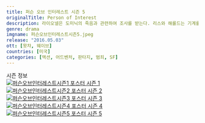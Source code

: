 ```yaml
---
title: 퍼슨 오브 인터레스트 시즌 5
originalTitle: Person of Interest
description: 라이오넬은 도미닉의 죽음과 관련하여 조사를 받는다. 리스와 해롤드는 기계를 구하려 하고 루트는 도주 중이다.
genre: drama
imgname: 퍼슨오브인터레스트시즌5.jpeg
release: "2016.05.03"
ott: [왓챠, 웨이브]
countries: [미국]
categories: [액션, 어드벤처, 판타지, 범죄, SF]
---
```


<div class="title bold">시즌 정보</div>

<div class="season-list">
<div class="item">
<a href="/drama/퍼슨오브인터레스트시즌1" >
<img src="/poster/퍼슨오브인터레스트시즌1.jpeg" alt="퍼슨오브인터레스트시즌1 포스터 ">
시즌 1</a>
</div>

<div class="item">
<a href="/drama/퍼슨오브인터레스트시즌2" >
<img src="/poster/퍼슨오브인터레스트시즌2.jpeg" alt="퍼슨오브인터레스트시즌2 포스터 ">
시즌 2</a>
</div>

<div class="item">
<a href="/drama/퍼슨오브인터레스트시즌3" >
<img src="/poster/퍼슨오브인터레스트시즌3.jpeg" alt="퍼슨오브인터레스트시즌3 포스터 ">
시즌 3</a>
</div>

<div class="item">
<a href="/drama/퍼슨오브인터레스트시즌4" >
<img src="/poster/퍼슨오브인터레스트시즌4.jpeg" alt="퍼슨오브인터레스트시즌4 포스터 ">
시즌 4</a>
</div>

<div class="item">
<a href="/drama/퍼슨오브인터레스트시즌5" >
<img src="/poster/퍼슨오브인터레스트시즌5.jpeg" alt="퍼슨오브인터레스트시즌5 포스터 ">
시즌 5</a>
</div>
</div>
